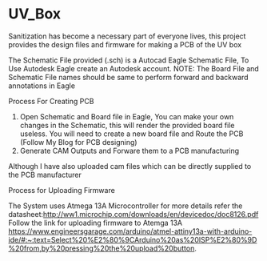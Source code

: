 # UV_Box
Sanitization has become a necessary part of everyone lives, this project provides the design files and firmware for making a PCB of the UV box

The Schematic File provided (.sch) is a Autocad Eagle Schematic File, To Use Autodesk Eagle create an Autodesk account.
NOTE: The Board File and Schematic File names should be same to perform forward and backward annotations in Eagle

Process For Creating PCB
1) Open Schematic and Board file in Eagle, You can make your own changes in the Schematic, this will render the provided board file useless. You will need to create a new board file and Route the PCB (Follow My Blog for PCB designing)
2) Generate CAM Outputs and Forware them to a PCB manufacturing

Although I have also uploaded cam files which can be directly supplied to the PCB manufacturer

Process for Uploading Firmware

The System uses Atmega 13A Microcontroller for more details refer the datasheet:http://ww1.microchip.com/downloads/en/devicedoc/doc8126.pdf
Follow the link for uploading firmware to Atemga 13A https://www.engineersgarage.com/arduino/atmel-attiny13a-with-arduino-ide/#:~:text=Select%20%E2%80%9CArduino%20as%20ISP%E2%80%9D%20from,by%20pressing%20the%20upload%20button.
